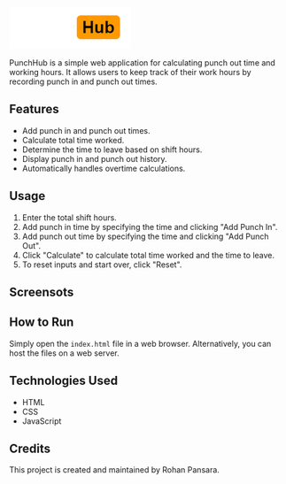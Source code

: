 ![PunchHub](https://github.com/rohanpansara/PunchHub/blob/main/logo.png)

PunchHub is a simple web application for calculating punch out time and working hours. It allows users to keep track of their work hours by recording punch in and punch out times.

## Features
- Add punch in and punch out times.
- Calculate total time worked.
- Determine the time to leave based on shift hours.
- Display punch in and punch out history.
- Automatically handles overtime calculations.

## Usage
1. Enter the total shift hours.
2. Add punch in time by specifying the time and clicking "Add Punch In".
3. Add punch out time by specifying the time and clicking "Add Punch Out".
4. Click "Calculate" to calculate total time worked and the time to leave.
5. To reset inputs and start over, click "Reset".

## Screensots


## How to Run
Simply open the `index.html` file in a web browser. Alternatively, you can host the files on a web server.

## Technologies Used
- HTML
- CSS
- JavaScript

## Credits
This project is created and maintained by Rohan Pansara.

